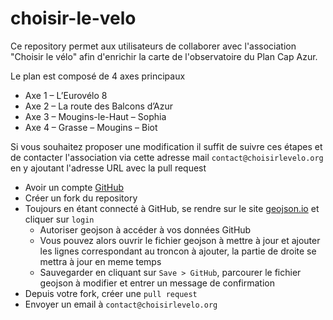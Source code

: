 # choisir-le-velo

Ce repository permet aux utilisateurs de collaborer avec l'association "Choisir le vélo" afin d'enrichir la carte de l'observatoire du Plan Cap Azur.

Le plan est composé de 4 axes principaux
* Axe 1 – L’Eurovélo 8
* Axe 2 – La route des Balcons d’Azur
* Axe 3 – Mougins-le-Haut – Sophia
* Axe 4 – Grasse – Mougins – Biot

Si vous souhaitez proposer une modification il suffit de suivre ces étapes et de contacter l'association via cette adresse mail `contact@choisirlevelo.org` en y ajoutant l'adresse URL avec la pull request

- Avoir un compte [GitHub](https://github.com/)
- Créer un fork du repository
- Toujours en étant connecté à GitHub, se rendre sur le site [geojson.io](https://geojson.io/#map=12/43.6168/7.0041) et cliquer sur `login`
  - Autoriser geojson à accéder à vos données GitHub
  - Vous pouvez alors ouvrir le fichier geojson à mettre à jour et ajouter les lignes correspondant au troncon à ajouter, la partie de droite se mettra à jour en meme temps
  - Sauvegarder en cliquant sur `Save > GitHub`, parcourer le fichier geojson à modifier et entrer un message de confirmation
- Depuis votre fork, créer une `pull request`
- Envoyer un email à `contact@choisirlevelo.org`

